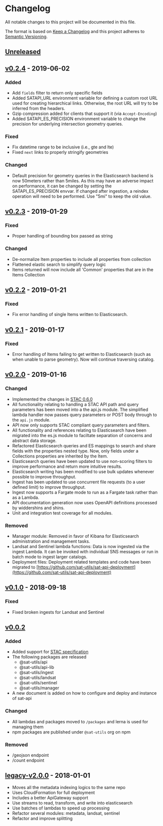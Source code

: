 # Changelog
All notable changes to this project will be documented in this file.

The format is based on [Keep a Changelog](http://keepachangelog.com/en/1.0.0/)
and this project adheres to [Semantic Versioning](http://semver.org/spec/v2.0.0.html).

## [Unreleased]

## [v0.2.4] - 2019-06-02

### Added
- Add `fields` filter to return only specific fields
- Added SATAPI_URL environment variable for defining a custom root URL used for creating hierarchical links. Otherwise, the root URL will try to be inferred from the headers.
- Gzip compression added for clients that support it (via `Accept-Encoding`)
- Added SATAPI_ES_PRECISION environment variable to change the precision for underlying intersection geometry queries. 

### Fixed
- Fix datetime range to be inclusive (i.e., gte and lte)
- Fixed `next` links to properly stringify geometries

### Changed
- Default precision for geometry queries in the Elasticsearch backend is now 50meters rather than 5miles.  As this may have an adverse impact on performance, it can be changed by setting the SATAPI_ES_PRECISION envvar. If changed after ingestion, a reindex operation will need to be performed. Use "5mi" to keep the old value.


## [v0.2.3] - 2019-01-29

### Fixed
- Proper handling of bounding box passed as string

### Changed
- De-normalize Item properties to include all properties from collection
- Flattened elastic search to simplify query logic
- Items returned will now include all 'Common' properties that are in the Items Collection

## [v0.2.2] - 2019-01-21

### Fixed
- Fix error handling of single Items written to Elasticsearch.

## [v0.2.1] - 2019-01-17

### Fixed
- Error handling of Items failing to get written to Elasticsearch (such as when unable to parse geometry). Now will continue traversing catalog.


## [v0.2.0] - 2019-01-16

### Changed
- Implemented the changes in [STAC 0.6.0](https://github.com/radiantearth/stac-spec/blob/master/CHANGELOG.md)
- All functionality relating to handling a STAC API path and query parameters has been moved into a the api.js module. The simplified lambda handler now passes query parameters or POST body through to the `api.js` module.
- API now only supports STAC compliant query parameters and filters.
- All functionality and references relating to Elasticsearch have been migrated into the es.js module to faciltate separation of concerns and abstract data storage.
- Refactored Elasticsearch queries and ES mappings to search and share fields with the properties nested type. Now, only fields under a Collections properties are inherited by the Item.
- Elasticsearch queries have been updated to use non-scoring filters to improve performance and return more intuitive results.
- Elasticsearch writing has been modified to use bulk updates whenever possible to improve throughput.
- Ingest has been updated to use concurrent file requests (to a user defined limit) to improve throughput.
- Ingest now supports a Fargate mode to run as a Fargate task rather than as a Lambda.
- API documentation generation now uses OpenAPI definitions processed by widdershins and shins.
- Unit and integration test coverage for all  modules.

### Removed
- Manager module: Removed in favor of Kibana for Elasticsearch administration and management tasks.
- Landsat and Sentinel lambda functions: Data is now ingested via the ingest Lambda.  It can be invoked with individual SNS messages or run in batch mode to ingest larger catalogs.
- Deployment files: Deployment related templates and code have been migrated to [https://github.com/sat-utils/sat-api-deployment](https://github.com/sat-utils/sat-api-deployment)

## [v0.1.0] - 2018-09-18

### Fixed
- Fixed broken ingests for Landsat and Sentinel

## [v0.0.2]

### Added
- Added support for [STAC specification](https://github.com/radiantearth/stac-spec/)
- The following packages are released
  - @sat-utils/api
  - @sat-utils/api-lib
  - @sat-utils/ingest
  - @sat-utils/landsat
  - @sat-utils/sentinel
  - @sat-utils/manager
- A new document is added on how to configure and deploy and instance of sat-api

### Changed
- All lambdas and packages moved to `/packages` and lerna is used for managing them
- npm packages are published under `@sat-utils` org on npm

### Removed
- /geojson endpoint
- /count endpoint

## [legacy-v2.0.0] - 2018-01-01

- Moves all the metadata indexing logics to the same repo
- Uses CloudFormation for full deployment
- Includes a better ApiGateway support
- Use streams to read, transform, and write into elasticsearch
- Use batches of lambdas to speed up processing
- Refactor several modules: metadata, landsat, sentinel
- Refactor and improve splitting

[Unreleased]: https://github.com/sat-utils/sat-api/compare/master...develop
[v0.2.4]: https://github.com/sat-utils/sat-api/compare/v0.2.3...v0.2.4
[v0.2.3]: https://github.com/sat-utils/sat-api/compare/v0.2.2...v0.2.3
[v0.2.2]: https://github.com/sat-utils/sat-api/compare/v0.2.1...v0.2.2
[v0.2.1]: https://github.com/sat-utils/sat-api/compare/v0.2.0...v0.2.1
[v0.2.0]: https://github.com/sat-utils/sat-api/compare/v0.1.0...v0.2.0
[v0.1.0]: https://github.com/sat-utils/sat-api/compare/v0.0.2...v0.1.0
[v0.0.2]: https://github.com/sat-utils/sat-api/compare/legacy-v2.0.0...v0.0.2
[legacy-v2.0.0]: https://github.com/sat-utils/sat-api/tree/legacy
